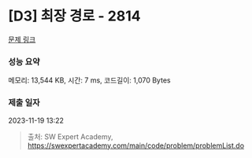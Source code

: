 # [D3] 최장 경로 - 2814 

[문제 링크](https://swexpertacademy.com/main/code/problem/problemDetail.do?contestProbId=AV7GOPPaAeMDFAXB) 

### 성능 요약

메모리: 13,544 KB, 시간: 7 ms, 코드길이: 1,070 Bytes

### 제출 일자

2023-11-19 13:22



> 출처: SW Expert Academy, https://swexpertacademy.com/main/code/problem/problemList.do